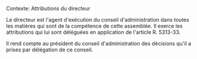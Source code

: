 Contexte: Attributions du directeur

Le directeur est l'agent d'exécution du conseil d'administration dans toutes les matières qui sont de la compétence de cette assemblée. Il exerce les attributions qui lui sont déléguées en application de l'article R. 5313-33.

Il rend compte au président du conseil d'administration des décisions qu'il a prises par délégation de ce conseil.